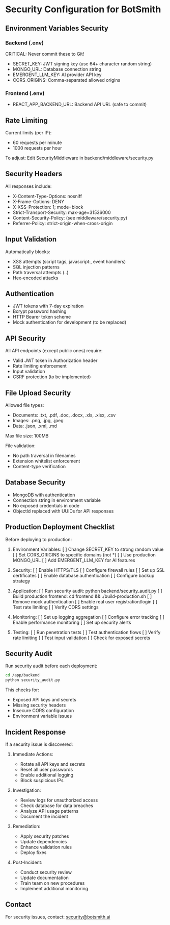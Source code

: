 # Security Configuration for BotSmith

## Environment Variables Security

### Backend (.env)
CRITICAL: Never commit these to Git!
- SECRET_KEY: JWT signing key (use 64+ character random string)
- MONGO_URL: Database connection string
- EMERGENT_LLM_KEY: AI provider API key
- CORS_ORIGINS: Comma-separated allowed origins

### Frontend (.env)
- REACT_APP_BACKEND_URL: Backend API URL (safe to commit)

## Rate Limiting

Current limits (per IP):
- 60 requests per minute
- 1000 requests per hour

To adjust: Edit SecurityMiddleware in backend/middleware/security.py

## Security Headers

All responses include:
- X-Content-Type-Options: nosniff
- X-Frame-Options: DENY
- X-XSS-Protection: 1; mode=block
- Strict-Transport-Security: max-age=31536000
- Content-Security-Policy: (see middleware/security.py)
- Referrer-Policy: strict-origin-when-cross-origin

## Input Validation

Automatically blocks:
- XSS attempts (script tags, javascript:, event handlers)
- SQL injection patterns
- Path traversal attempts (..)
- Hex-encoded attacks

## Authentication

- JWT tokens with 7-day expiration
- Bcrypt password hashing
- HTTP Bearer token scheme
- Mock authentication for development (to be replaced)

## API Security

All API endpoints (except public ones) require:
- Valid JWT token in Authorization header
- Rate limiting enforcement
- Input validation
- CSRF protection (to be implemented)

## File Upload Security

Allowed file types:
- Documents: .txt, .pdf, .doc, .docx, .xls, .xlsx, .csv
- Images: .png, .jpg, .jpeg
- Data: .json, .xml, .md

Max file size: 100MB

File validation:
- No path traversal in filenames
- Extension whitelist enforcement
- Content-type verification

## Database Security

- MongoDB with authentication
- Connection string in environment variable
- No exposed credentials in code
- ObjectId replaced with UUIDs for API responses

## Production Deployment Checklist

Before deploying to production:

1. Environment Variables:
   [ ] Change SECRET_KEY to strong random value
   [ ] Set CORS_ORIGINS to specific domains (not *)
   [ ] Use production MONGO_URL
   [ ] Add EMERGENT_LLM_KEY for AI features

2. Security:
   [ ] Enable HTTPS/TLS
   [ ] Configure firewall rules
   [ ] Set up SSL certificates
   [ ] Enable database authentication
   [ ] Configure backup strategy

3. Application:
   [ ] Run security audit: python backend/security_audit.py
   [ ] Build production frontend: cd frontend && ./build-production.sh
   [ ] Remove mock authentication
   [ ] Enable real user registration/login
   [ ] Test rate limiting
   [ ] Verify CORS settings

4. Monitoring:
   [ ] Set up logging aggregation
   [ ] Configure error tracking
   [ ] Enable performance monitoring
   [ ] Set up security alerts

5. Testing:
   [ ] Run penetration tests
   [ ] Test authentication flows
   [ ] Verify rate limiting
   [ ] Test input validation
   [ ] Check for exposed secrets

## Security Audit

Run security audit before each deployment:
```bash
cd /app/backend
python security_audit.py
```

This checks for:
- Exposed API keys and secrets
- Missing security headers
- Insecure CORS configuration
- Environment variable issues

## Incident Response

If a security issue is discovered:

1. Immediate Actions:
   - Rotate all API keys and secrets
   - Reset all user passwords
   - Enable additional logging
   - Block suspicious IPs

2. Investigation:
   - Review logs for unauthorized access
   - Check database for data breaches
   - Analyze API usage patterns
   - Document the incident

3. Remediation:
   - Apply security patches
   - Update dependencies
   - Enhance validation rules
   - Deploy fixes

4. Post-Incident:
   - Conduct security review
   - Update documentation
   - Train team on new procedures
   - Implement additional monitoring

## Contact

For security issues, contact: security@botsmith.ai

